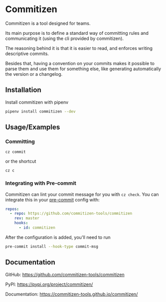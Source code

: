 # Commitizen

Commitizen is a tool designed for teams.

Its main purpose is to define a standard way of committing rules and communicating it (using the cli provided by commitizen).

The reasoning behind it is that it is easier to read, and enforces writing descriptive commits.

Besides that, having a convention on your commits makes it possible to parse them and use them for something else, like generating automatically the version or a changelog.

## Installation

Install commitizen with pipenv

```bash
pipenv install commitizen --dev
```

## Usage/Examples

### Committing

```shell
cz commit
```

or the shortcut

```shell
cz c
```

### Integrating with Pre-commit

Commitizen can lint your commit message for you with `cz check`.
You can integrate this in your [pre-commit](https://pre-commit.com/) config with:

```yaml
repos:
  - repo: https://github.com/commitizen-tools/commitizen
    rev: master
    hooks:
      - id: commitizen
```

After the configuration is added, you'll need to run

```sh
pre-commit install --hook-type commit-msg
```

## Documentation

GitHub: <https://github.com/commitizen-tools/commitizen>

PyPI: <https://pypi.org/project/commitizen/>

Documentation: <https://commitizen-tools.github.io/commitizen/>
